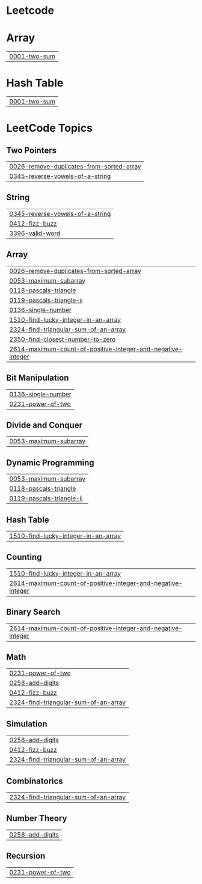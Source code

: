 # Leetcode


# Array
|  |
| ------- |
| [0001-two-sum](https://github.com/BhavaniSankar123/Leetcode/tree/master/0001-two-sum) |
# Hash Table
|  |
| ------- |
| [0001-two-sum](https://github.com/BhavaniSankar123/Leetcode/tree/master/0001-two-sum) |
<!---LeetCode Topics Start-->
# LeetCode Topics
## Two Pointers
|  |
| ------- |
| [0026-remove-duplicates-from-sorted-array](https://github.com/BhavaniSankar123/Leetcode/tree/master/0026-remove-duplicates-from-sorted-array) |
| [0345-reverse-vowels-of-a-string](https://github.com/BhavaniSankar123/Leetcode/tree/master/0345-reverse-vowels-of-a-string) |
## String
|  |
| ------- |
| [0345-reverse-vowels-of-a-string](https://github.com/BhavaniSankar123/Leetcode/tree/master/0345-reverse-vowels-of-a-string) |
| [0412-fizz-buzz](https://github.com/BhavaniSankar123/Leetcode/tree/master/0412-fizz-buzz) |
| [3396-valid-word](https://github.com/BhavaniSankar123/Leetcode/tree/master/3396-valid-word) |
## Array
|  |
| ------- |
| [0026-remove-duplicates-from-sorted-array](https://github.com/BhavaniSankar123/Leetcode/tree/master/0026-remove-duplicates-from-sorted-array) |
| [0053-maximum-subarray](https://github.com/BhavaniSankar123/Leetcode/tree/master/0053-maximum-subarray) |
| [0118-pascals-triangle](https://github.com/BhavaniSankar123/Leetcode/tree/master/0118-pascals-triangle) |
| [0119-pascals-triangle-ii](https://github.com/BhavaniSankar123/Leetcode/tree/master/0119-pascals-triangle-ii) |
| [0136-single-number](https://github.com/BhavaniSankar123/Leetcode/tree/master/0136-single-number) |
| [1510-find-lucky-integer-in-an-array](https://github.com/BhavaniSankar123/Leetcode/tree/master/1510-find-lucky-integer-in-an-array) |
| [2324-find-triangular-sum-of-an-array](https://github.com/BhavaniSankar123/Leetcode/tree/master/2324-find-triangular-sum-of-an-array) |
| [2350-find-closest-number-to-zero](https://github.com/BhavaniSankar123/Leetcode/tree/master/2350-find-closest-number-to-zero) |
| [2614-maximum-count-of-positive-integer-and-negative-integer](https://github.com/BhavaniSankar123/Leetcode/tree/master/2614-maximum-count-of-positive-integer-and-negative-integer) |
## Bit Manipulation
|  |
| ------- |
| [0136-single-number](https://github.com/BhavaniSankar123/Leetcode/tree/master/0136-single-number) |
| [0231-power-of-two](https://github.com/BhavaniSankar123/Leetcode/tree/master/0231-power-of-two) |
## Divide and Conquer
|  |
| ------- |
| [0053-maximum-subarray](https://github.com/BhavaniSankar123/Leetcode/tree/master/0053-maximum-subarray) |
## Dynamic Programming
|  |
| ------- |
| [0053-maximum-subarray](https://github.com/BhavaniSankar123/Leetcode/tree/master/0053-maximum-subarray) |
| [0118-pascals-triangle](https://github.com/BhavaniSankar123/Leetcode/tree/master/0118-pascals-triangle) |
| [0119-pascals-triangle-ii](https://github.com/BhavaniSankar123/Leetcode/tree/master/0119-pascals-triangle-ii) |
## Hash Table
|  |
| ------- |
| [1510-find-lucky-integer-in-an-array](https://github.com/BhavaniSankar123/Leetcode/tree/master/1510-find-lucky-integer-in-an-array) |
## Counting
|  |
| ------- |
| [1510-find-lucky-integer-in-an-array](https://github.com/BhavaniSankar123/Leetcode/tree/master/1510-find-lucky-integer-in-an-array) |
| [2614-maximum-count-of-positive-integer-and-negative-integer](https://github.com/BhavaniSankar123/Leetcode/tree/master/2614-maximum-count-of-positive-integer-and-negative-integer) |
## Binary Search
|  |
| ------- |
| [2614-maximum-count-of-positive-integer-and-negative-integer](https://github.com/BhavaniSankar123/Leetcode/tree/master/2614-maximum-count-of-positive-integer-and-negative-integer) |
## Math
|  |
| ------- |
| [0231-power-of-two](https://github.com/BhavaniSankar123/Leetcode/tree/master/0231-power-of-two) |
| [0258-add-digits](https://github.com/BhavaniSankar123/Leetcode/tree/master/0258-add-digits) |
| [0412-fizz-buzz](https://github.com/BhavaniSankar123/Leetcode/tree/master/0412-fizz-buzz) |
| [2324-find-triangular-sum-of-an-array](https://github.com/BhavaniSankar123/Leetcode/tree/master/2324-find-triangular-sum-of-an-array) |
## Simulation
|  |
| ------- |
| [0258-add-digits](https://github.com/BhavaniSankar123/Leetcode/tree/master/0258-add-digits) |
| [0412-fizz-buzz](https://github.com/BhavaniSankar123/Leetcode/tree/master/0412-fizz-buzz) |
| [2324-find-triangular-sum-of-an-array](https://github.com/BhavaniSankar123/Leetcode/tree/master/2324-find-triangular-sum-of-an-array) |
## Combinatorics
|  |
| ------- |
| [2324-find-triangular-sum-of-an-array](https://github.com/BhavaniSankar123/Leetcode/tree/master/2324-find-triangular-sum-of-an-array) |
## Number Theory
|  |
| ------- |
| [0258-add-digits](https://github.com/BhavaniSankar123/Leetcode/tree/master/0258-add-digits) |
## Recursion
|  |
| ------- |
| [0231-power-of-two](https://github.com/BhavaniSankar123/Leetcode/tree/master/0231-power-of-two) |
<!---LeetCode Topics End-->